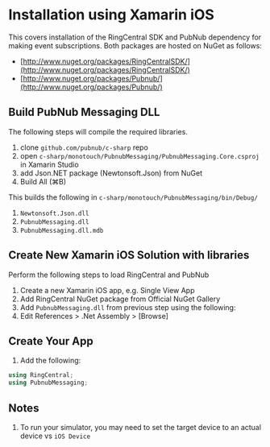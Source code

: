 # Installation using Xamarin iOS

This covers installation of the RingCentral SDK and PubNub dependency for making event subscriptions. Both packages are hosted on NuGet as follows:

* [http://www.nuget.org/packages/RingCentralSDK/](http://www.nuget.org/packages/RingCentralSDK/)
* [http://www.nuget.org/packages/Pubnub/](http://www.nuget.org/packages/Pubnub/)

## Build PubNub Messaging DLL

The following steps will compile the required libraries.

1. clone `github.com/pubnub/c-sharp` repo
1. open `c-sharp/monotouch/PubnubMessaging/PubnubMessaging.Core.csproj` in Xamarin Studio
1. add Json.NET package (Newtonsoft.Json) from NuGet
1. Build All (&#8984;B)

This builds the following in `c-sharp/monotouch/PubnubMessaging/bin/Debug/`

1. `Newtonsoft.Json.dll`
1. `PubnubMessaging.dll`
1. `PubnubMessaging.dll.mdb`

## Create New Xamarin iOS Solution with libraries

Perform the following steps to load RingCentral and PubNub

1. Create a new Xamarin iOS app, e.g. Single View App
1. Add RingCentral NuGet package from Official NuGet Gallery
1. Add `PubnubMessaging.dll` from previous step using the following:
1. Edit References &gt; .Net Assembly &gt; [Browse]

## Create Your App

1. Add the following:

```csharp
using RingCentral;
using PubnubMessaging;
```

## Notes

1. To run your simulator, you may need to set the target device to an actual device vs `iOS Device`